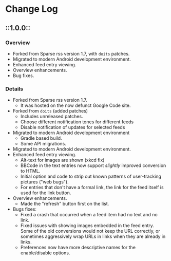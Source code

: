 # Change Log


## ::1.0.0::

### Overview

* Forked from Sparse rss version 1.7, with `doits` patches.
* Migrated to modern Android development environment.
* Enhanced feed entry viewing.
* Overview enhancements.
* Bug fixes.

### Details

* Forked from Sparse rss version 1.7.
    * It was hosted on the now defunct Google Code site.
* Forked from `doits` (added patches)
    * Includes unreleased patches.
    * Choose different notification tones for different feeds
    * Disable notification of updates for selected feeds
* Migrated to modern Android development environment
    * Gradle based build.
    * Some API migrations.
* Migrated to modern Android development environment.
* Enhanced feed entry viewing.
    * Alt-text for images are shown (xkcd fix)
    * BBCode in the text entries now support *slightly* improved conversion to HTML.
    * Initial option and code to strip out known patterns of user-tracking pictures ("web bugs").
    * For entries that don't have a formal link, the link for the feed itself is used for the
        link button.
* Overview enhancements.
    * Made the "refresh" button first on the list.
* Bugs fixes:
    * Fixed a crash that occurred when a feed item had no text and no link.
    * Fixed issues with showing images embedded in the feed entry.  Some of the
      old conversions would not keep the URL correctly, or sometimes aggressively
      wrap URLs in links when they are already in links.
    * Preferences now have more descriptive names for the enable/disable options.
